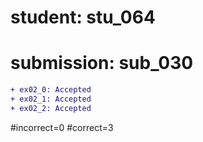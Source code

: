 # student: stu_064
# submission: sub_030

```diff
+ ex02_0: Accepted
+ ex02_1: Accepted
+ ex02_2: Accepted
```
#incorrect=0
#correct=3
